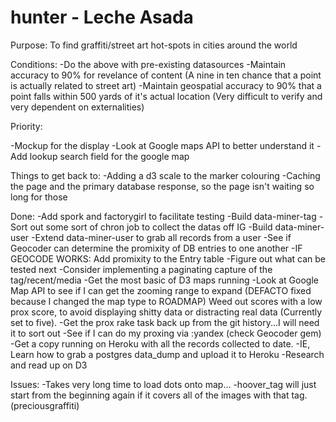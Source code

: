 hunter - Leche Asada
======

Purpose:
To find graffiti/street art hot-spots in cities around the world

Conditions:
-Do the above with pre-existing datasources
-Maintain accuracy to 90% for revelance of content (A nine in ten chance that a point is actually related to street art)
-Maintain geospatial accuracy to 90% that a point falls within 500 yards of it's actual location (Very difficult to verify and very dependent on externalities)

Priority:

-Mockup for the display
-Look at Google maps API to better understand it
-Add lookup search field for the google map

Things to get back to:
-Adding a d3 scale to the marker colouring
-Caching the page and the primary database response, so the page isn't waiting so long for those


Done:
-Add spork and factorygirl to facilitate testing
-Build data-miner-tag
-Sort out some sort of chron job to collect the datas off IG
-Build data-miner-user
-Extend data-miner-user to grab all records from a user
-See if Geocoder can determine the promixity of DB entries to one another
-IF GEOCODE WORKS: Add promixity to the Entry table
-Figure out what can be tested next
-Consider implementing a paginating capture of the tag/recent/media
-Get the most basic of D3 maps running
-Look at Google Map API to see if I can get the zooming range to expand (DEFACTO fixed because I changed the map type to ROADMAP)
Weed out scores with a low prox score, to avoid displaying shitty data or distracting real data (Currently set to five).
-Get the prox rake task back up from the git history...I will need it to sort out
-See if I can do my proxing via :yandex (check Geocoder gem)
-Get a copy running on Heroku with all the records collected to date.
-IE, Learn how to grab a postgres data_dump and upload it to Heroku
-Research and read up on D3

Issues:
-Takes very long time to load dots onto map...
-hoover_tag will just start from the beginning again if it covers all of the images with that tag. (preciousgraffiti)
